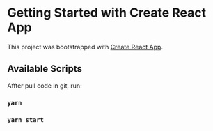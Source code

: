 # Getting Started with Create React App

This project was bootstrapped with [Create React App](https://github.com/facebook/create-react-app).

## Available Scripts

Affter pull code in git, run:

### `yarn`
### `yarn start`

